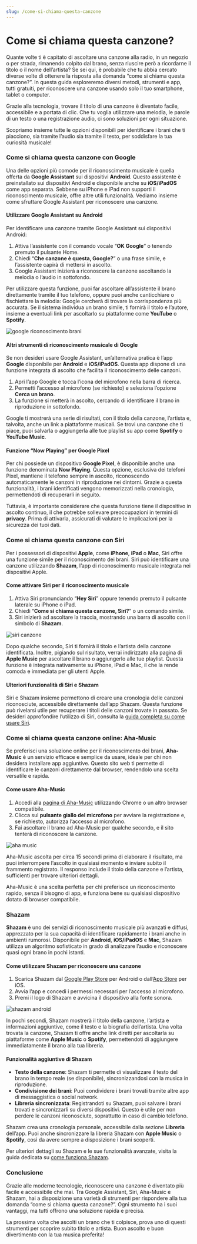 ```yaml
---
slug: /come-si-chiama-questa-canzone
---
```



# Come si chiama questa canzone?

Quante volte ti è capitato di ascoltare una canzone alla radio, in un negozio o per strada, rimanendo colpito dal brano, senza riuscire però a ricordarne il titolo o il nome dell’artista? Se sei qui, è probabile che tu abbia cercato diverse volte di ottenere la risposta alla domanda “come si chiama questa canzone?”. In questa guida esploreremo diversi metodi, strumenti e app, tutti gratuiti, per riconoscere una canzone usando solo il tuo smartphone, tablet o computer.

Grazie alla tecnologia, trovare il titolo di una canzone è diventato facile, accessibile e a portata di clic. Che tu voglia utilizzare una melodia, le parole di un testo o una registrazione audio, ci sono soluzioni per ogni situazione.

Scopriamo insieme tutte le opzioni disponibili per identificare i brani che ti piacciono, sia tramite l’audio sia tramite il testo, per soddisfare la tua curiosità musicale!


### Come si chiama questa canzone con Google

Una delle opzioni più comode per il riconoscimento musicale è quella offerta da **Google Assistant** sui dispositivi **Android**. Questo assistente è preinstallato sui dispositivi Android e disponibile anche su **iOS/iPadOS** come app separata. Sebbene su iPhone e iPad non supporti il riconoscimento musicale, offre altre utili funzionalità. Vediamo insieme come sfruttare Google Assistant per riconoscere una canzone.

#### Utilizzare Google Assistant su Android

Per identificare una canzone tramite Google Assistant sui dispositivi Android:

1. Attiva l’assistente con il comando vocale “**OK Google**” o tenendo premuto il pulsante Home.
2. Chiedi “**Che canzone è questa, Google?**” o una frase simile, e l’assistente capirà di mettersi in ascolto.
3. Google Assistant inizierà a riconoscere la canzone ascoltando la melodia o l’audio in sottofondo.

Per utilizzare questa funzione, puoi far ascoltare all’assistente il brano direttamente tramite il tuo telefono, oppure puoi anche canticchiare o fischiettare la melodia: Google cercherà di trovare la corrispondenza più accurata. Se il sistema individua un brano simile, ti fornirà il titolo e l’autore, insieme a eventuali link per ascoltarlo su piattaforme come **YouTube** o **Spotify**.

![google riconoscimento brani](/guide-img/output/8d201bf6.jpg)

#### Altri strumenti di riconoscimento musicale di Google

Se non desideri usare Google Assistant, un’alternativa pratica è l’app **Google** disponibile per **Android** e **iOS/iPadOS**. Questa app dispone di una funzione integrata di ascolto che facilita il riconoscimento delle canzoni.

1. Apri l’app Google e tocca l’icona del microfono nella barra di ricerca.
2. Permetti l’accesso al microfono (se richiesto) e seleziona l’opzione **Cerca un brano**.
3. La funzione si metterà in ascolto, cercando di identificare il brano in riproduzione in sottofondo.

Google ti mostrerà una serie di risultati, con il titolo della canzone, l’artista e, talvolta, anche un link a piattaforme musicali. Se trovi una canzone che ti piace, puoi salvarla o aggiungerla alle tue playlist su app come **Spotify** o **YouTube Music**.

#### Funzione “Now Playing” per Google Pixel

Per chi possiede un dispositivo **Google Pixel**, è disponibile anche una funzione denominata **Now Playing**. Questa opzione, esclusiva dei telefoni Pixel, mantiene il telefono sempre in ascolto, riconoscendo automaticamente le canzoni in riproduzione nei dintorni. Grazie a questa funzionalità, i brani identificati vengono memorizzati nella cronologia, permettendoti di recuperarli in seguito.

Tuttavia, è importante considerare che questa funzione tiene il dispositivo in ascolto continuo, il che potrebbe sollevare preoccupazioni in termini di **privacy**. Prima di attivarla, assicurati di valutare le implicazioni per la sicurezza dei tuoi dati.


### Come si chiama questa canzone con Siri

Per i possessori di dispositivi **Apple**, come **iPhone**, **iPad** o **Mac**, Siri offre una funzione simile per il riconoscimento dei brani. Siri può identificare una canzone utilizzando **Shazam**, l’app di riconoscimento musicale integrata nei dispositivi Apple.

#### Come attivare Siri per il riconoscimento musicale

1. Attiva Siri pronunciando “**Hey Siri**” oppure tenendo premuto il pulsante laterale su iPhone o iPad.
2. Chiedi “**Come si chiama questa canzone, Siri?**” o un comando simile.
3. Siri inizierà ad ascoltare la traccia, mostrando una barra di ascolto con il simbolo di **Shazam**.

![siri canzone](/guide-img/output/ff907502.jpg)

Dopo qualche secondo, Siri ti fornirà il titolo e l’artista della canzone identificata. Inoltre, pigiando sul risultato, verrai indirizzato alla pagina di **Apple Music** per ascoltare il brano o aggiungerlo alle tue playlist. Questa funzione è integrata nativamente su iPhone, iPad e Mac, il che la rende comoda e immediata per gli utenti Apple.

#### Ulteriori funzionalità di Siri e Shazam

Siri e Shazam insieme permettono di creare una cronologia delle canzoni riconosciute, accessibile direttamente dall’app Shazam. Questa funzione può rivelarsi utile per recuperare i titoli delle canzoni trovate in passato. Se desideri approfondire l’utilizzo di Siri, consulta la [guida completa su come usare Siri](https://www.aranzulla.it/come-usare-siri-30966.html).


### Come si chiama questa canzone online: Aha-Music

Se preferisci una soluzione online per il riconoscimento dei brani, **Aha-Music** è un servizio efficace e semplice da usare, ideale per chi non desidera installare app aggiuntive. Questo sito web ti permette di identificare le canzoni direttamente dal browser, rendendolo una scelta versatile e rapida.

#### Come usare Aha-Music

1. Accedi alla [pagina di Aha-Music](https://www.aha-music.com/identify-songs-music-recognition-online#record-div) utilizzando Chrome o un altro browser compatibile.
2. Clicca sul **pulsante giallo del microfono** per avviare la registrazione e, se richiesto, autorizza l’accesso al microfono.
3. Fai ascoltare il brano ad Aha-Music per qualche secondo, e il sito tenterà di riconoscere la canzone.

![aha music](/guide-img/output/80796b1b.jpg)

Aha-Music ascolta per circa 15 secondi prima di elaborare il risultato, ma puoi interrompere l’ascolto in qualsiasi momento e inviare subito il frammento registrato. Il responso include il titolo della canzone e l’artista, sufficienti per trovare ulteriori dettagli.

Aha-Music è una scelta perfetta per chi preferisce un riconoscimento rapido, senza il bisogno di app, e funziona bene su qualsiasi dispositivo dotato di browser compatibile.


### Shazam

**Shazam** è uno dei servizi di riconoscimento musicale più avanzati e diffusi, apprezzato per la sua capacità di identificare rapidamente i brani anche in ambienti rumorosi. Disponibile per **Android**, **iOS/iPadOS** e **Mac**, Shazam utilizza un algoritmo sofisticato in grado di analizzare l’audio e riconoscere quasi ogni brano in pochi istanti.

#### Come utilizzare Shazam per riconoscere una canzone

1. Scarica Shazam dal [Google Play Store](https://play.google.com/store/apps/details?id=com.shazam.android) per Android o dall’[App Store](https://apps.apple.com/it/app/shazam/id284993459?mt=8) per iOS.
2. Avvia l’app e concedi i permessi necessari per l’accesso al microfono.
3. Premi il logo di Shazam e avvicina il dispositivo alla fonte sonora.

![shazam android](/guide-img/output/bda94a5b.jpg)

In pochi secondi, Shazam mostrerà il titolo della canzone, l’artista e informazioni aggiuntive, come il testo e la biografia dell’artista. Una volta trovata la canzone, Shazam ti offre anche link diretti per ascoltarla su piattaforme come **Apple Music** o **Spotify**, permettendoti di aggiungere immediatamente il brano alla tua libreria.

#### Funzionalità aggiuntive di Shazam

- **Testo della canzone**: Shazam ti permette di visualizzare il testo del brano in tempo reale (se disponibile), sincronizzandosi con la musica in riproduzione.
- **Condivisione dei brani**: Puoi condividere i brani trovati tramite altre app di messaggistica o social network.
- **Libreria sincronizzata**: Registrandoti su Shazam, puoi salvare i brani trovati e sincronizzarli su diversi dispositivi. Questo è utile per non perdere le canzoni riconosciute, soprattutto in caso di cambio telefono.

Shazam crea una cronologia personale, accessibile dalla sezione **Libreria** dell’app. Puoi anche sincronizzare la libreria Shazam con **Apple Music** o **Spotify**, così da avere sempre a disposizione i brani scoperti.

Per ulteriori dettagli su Shazam e le sue funzionalità avanzate, visita la guida dedicata su [come funziona Shazam](https://www.aranzulla.it/come-funziona-shazam-864019.html).


### Conclusione

Grazie alle moderne tecnologie, riconoscere una canzone è diventato più facile e accessibile che mai. Tra Google Assistant, Siri, Aha-Music e Shazam, hai a disposizione una varietà di strumenti per rispondere alla tua domanda “come si chiama questa canzone?”. Ogni strumento ha i suoi vantaggi, ma tutti offrono una soluzione rapida e precisa.

La prossima volta che ascolti un brano che ti colpisce, prova uno di questi strumenti per scoprire subito titolo e artista. Buon ascolto e buon divertimento con la tua musica preferita!